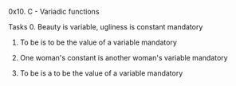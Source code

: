 0x10. C - Variadic functions

Tasks
0. Beauty is variable, ugliness is constant
mandatory

1. To be is to be the value of a variable
mandatory

2. One woman's constant is another woman's variable
mandatory

3. To be is a to be the value of a variable
mandatory
